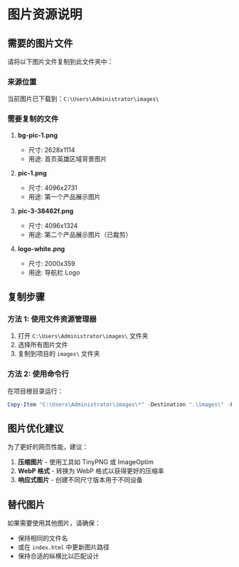 # 图片资源说明

## 需要的图片文件

请将以下图片文件复制到此文件夹中：

### 来源位置
当前图片已下载到：`C:\Users\Administrator\images\`

### 需要复制的文件

1. **bg-pic-1.png** 
   - 尺寸: 2628x1114
   - 用途: 首页英雄区域背景图片

2. **pic-1.png** 
   - 尺寸: 4096x2731
   - 用途: 第一个产品展示图片

3. **pic-3-38462f.png** 
   - 尺寸: 4096x1324
   - 用途: 第二个产品展示图片（已裁剪）

4. **logo-white.png** 
   - 尺寸: 2000x359
   - 用途: 导航栏 Logo

## 复制步骤

### 方法 1: 使用文件资源管理器
1. 打开 `C:\Users\Administrator\images\` 文件夹
2. 选择所有图片文件
3. 复制到项目的 `images\` 文件夹

### 方法 2: 使用命令行
在项目根目录运行：
```powershell
Copy-Item "C:\Users\Administrator\images\*" -Destination ".\images\" -Force
```

## 图片优化建议

为了更好的网页性能，建议：

1. **压缩图片** - 使用工具如 TinyPNG 或 ImageOptim
2. **WebP 格式** - 转换为 WebP 格式以获得更好的压缩率
3. **响应式图片** - 创建不同尺寸版本用于不同设备

## 替代图片

如果需要使用其他图片，请确保：
- 保持相同的文件名
- 或在 `index.html` 中更新图片路径
- 保持合适的纵横比以匹配设计



